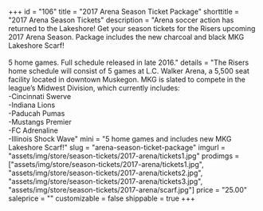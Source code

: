 +++
id = "106"
title = "2017 Arena Season Ticket Package"
shorttitle = "2017 Arena Season Tickets" 
description = "Arena soccer action has returned to the Lakeshore! Get your season tickets for the Risers upcoming 2017 Arena Season. Package includes the new charcoal and black MKG Lakeshore Scarf!<br><br>5 home games. Full schedule released in late 2016." 
details = "The Risers home schedule will consist of 5 games at L.C. Walker Arena, a 5,500 seat facility located in downtown Muskegon. MKG is slated to compete in the league’s Midwest Division, which currently includes:<br>-Cincinnati Swerve<br>-Indiana Lions<br>-Paducah Pumas<br>-Mustangs Premier<br>-FC Adrenaline<br>-Illinois Shock Wave"
mini = "5 home games and includes new MKG Lakeshore Scarf!" 
slug = "arena-season-ticket-package" 
imgurl = "assets/img/store/season-tickets/2017-arena/tickets1.jpg" 
prodimgs = ["assets/img/store/season-tickets/2017-arena/tickets1.jpg", "assets/img/store/season-tickets/2017-arena/tickets2.jpg", "assets/img/store/season-tickets/2017-arena/tickets3.jpg", "assets/img/store/season-tickets/2017-arena/scarf.jpg"] 
price = "25.00"
saleprice = ""
customizable = false
shippable = true
+++
